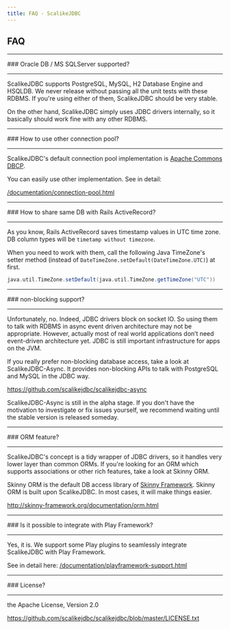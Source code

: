 ```yaml
---
title: FAQ - ScalikeJDBC
---
```


## FAQ


<hr/>
### Oracle DB / MS SQLServer supported?
<hr/>

ScalikeJDBC supports PostgreSQL, MySQL, H2 Database Engine and HSQLDB. We never release without passing all the unit tests with these RDBMS. If you're using either of them, ScalikeJDBC should be very stable.

On the other hand, ScalikeJDBC simply uses JDBC drivers internally, so it basically should work fine with any other RDBMS.

<hr/>
### How to use other connection pool?
<hr/>

ScalikeJDBC's default connection pool implementation is [Apache Commons DBCP](http://commons.apache.org/proper/commons-dbcp/).

You can easily use other implementation. See in detail:

[/documentation/connection-pool.html](/documentation/connection-pool.html)

<hr/>
### How to share same DB with Rails ActiveRecord?
<hr/>

As you know, Rails ActiveRecord saves timestamp values in UTC time zone. DB column types will be `timetamp without timezone`.

When you need to work with them, call the following Java TimeZone's setter method (instead of `DateTimeZone.setDefault(DateTimeZone.UTC)`) at first.

```scala
java.util.TimeZone.setDefault(java.util.TimeZone.getTimeZone("UTC"))
```

<hr/>
### non-blocking support?
<hr/>

Unfortunately, no. Indeed, JDBC drivers block on socket IO. So using them to talk with RDBMS in async event driven architecture may not be appropriate. However, actually most of real world applications don’t need event-driven architecture yet. JDBC is still important infrastructure for apps on the JVM.

If you really prefer non-blocking database access, take a look at ScalikeJDBC-Async. It provides non-blocking APIs to talk with PostgreSQL and MySQL in the JDBC way.

https://github.com/scalikejdbc/scalikejdbc-async

ScalikeJDBC-Async is still in the alpha stage. If you don't have the motivation to investigate or fix issues yourself, we recommend waiting until the stable version is released someday.

<hr/>
### ORM feature?
<hr/>

ScalikeJDBC's concept is a tidy wrapper of JDBC drivers, so it handles very lower layer than common ORMs. If you're looking for an ORM which supports associations or other rich features, take a look at Skinny ORM.

Skinny ORM is the default DB access library of [Skinny Framework](http://skinny-framework.org/). Skinny ORM is built upon ScalikeJDBC. In most cases, it will make things easier.

http://skinny-framework.org/documentation/orm.html

<hr/>
### Is it possible to integrate with Play Framework?
<hr/>

Yes, it is. We support some Play plugins to seamlessly integrate ScalikeJDBC with Play Framework.

See in detail here: [/documentation/playframework-support.html](/documentation/playframework-support.html)

<hr/>
### License?
<hr/>

the Apache License, Version 2.0

https://github.com/scalikejdbc/scalikejdbc/blob/master/LICENSE.txt
